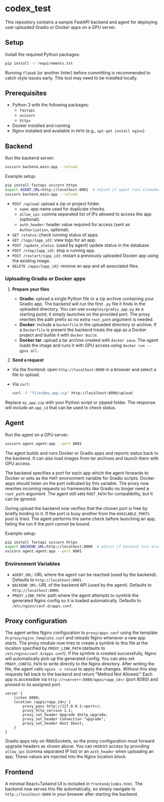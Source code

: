 # codex_test

This repository contains a sample FastAPI backend and agent for deploying user uploaded Gradio or Docker apps on a GPU server.


## Setup

Install the required Python packages:

```bash
pip install -r requirements.txt
```

Running `flake8` (or another linter) before committing is recommended to catch
style issues early. This tool may need to be installed locally.

## Prerequisites

- Python 3 with the following packages:
  - `fastapi`
  - `uvicorn`
  - `httpx`
- Docker installed and running
- Nginx installed and available in `PATH` (e.g., `apt-get install nginx`)


## Backend

Run the backend server:

```bash
uvicorn backend.main:app --reload
```

Example setup:

```bash
pip install fastapi uvicorn httpx
export AGENT_URL=http://localhost:8001  # adjust if agent runs elsewhere
uvicorn backend.main:app --reload
```

- `POST /upload`: upload a zip or project folder.
  - `name`: app name used for duplicate checks.
  - `allow_ips`: comma separated list of IPs allowed to access the app (optional).
  - `auth_header`: header value required for access (sent as `Authorization`, optional).
- `GET /status`: check running status of apps.
- `GET /logs/{app_id}`: view logs for an app.
- `POST /update_status`: (used by agent) update status in the database.
- `POST /stop/{app_id}`: stop a running app.
- `POST /restart/{app_id}`: restart a previously uploaded Docker app using the existing image.
- `DELETE /apps/{app_id}`: remove an app and all associated files.

### Uploading Gradio or Docker apps

1. **Prepare your files**
   - **Gradio**: upload a single Python file or a zip archive containing your Gradio app. The backend will run the first `.py` file it finds in the uploaded directory.
   You can use `examples/gradio_app.py` as a starting point; it simply launches on the provided port. The proxy rewrites the path prefix so no extra `root_path` argument is needed.
   - **Docker**: include a `Dockerfile` in the uploaded directory or archive. If a `Dockerfile` is present the backend treats the app as a Docker project and builds it with `docker build`.
   - **Docker tar**: upload a tar archive created with `docker save`. The agent loads the image and runs it with GPU access using `docker run --gpus all`.

2. **Send a request**
  - Via the frontend: open `http://localhost:8000` in a browser and select a file to upload.
   - Via `curl`:

     ```bash
     curl -F "file=@my_app.zip" http://localhost:8000/upload
     ```

   Replace `my_app.zip` with your Python script or zipped folder. The response will include an `app_id` that can be used to check status.

## Agent

Run the agent on a GPU server:

```bash
uvicorn agent.agent:app --port 8001
```

The agent builds and runs Docker or Gradio apps and reports status back to the backend. It can also load images from tar archives and launch them with GPU access.

The backend specifies a port for each app which the agent forwards to Docker or sets as the `PORT` environment variable for Gradio scripts. Docker apps should listen on the port indicated by this variable. The proxy now rewrites incoming requests so frameworks like Gradio no longer need a `root_path` argument. The agent still sets `ROOT_PATH` for compatibility, but it can be ignored.

During upload the backend now verifies that the chosen port is free by briefly
binding to it. If the port is busy another from the `AVAILABLE_PORTS` pool is
tried. The agent performs the same check before launching an app, failing the
run if the port cannot be bound.


Example setup:

```bash
pip install fastapi uvicorn httpx
export BACKEND_URL=http://localhost:8000  # adjust if backend runs elsewhere
uvicorn agent.agent:app --port 8001
```

### Environment Variables

- `AGENT_URL`: URL where the agent can be reached (used by the backend).
  Defaults to `http://localhost:8001`.
- `BACKEND_URL`: URL of the backend API (used by the agent).
  Defaults to `http://localhost:8000`.
- `PROXY_LINK_PATH`: path where the agent attempts to symlink the generated
  Nginx config so it is loaded automatically. Defaults to
  `/etc/nginx/conf.d/apps.conf`.

## Proxy configuration

The agent writes Nginx configuration to `proxy/apps.conf` using the template
in `proxy/nginx_template.conf` and reloads Nginx whenever a new app starts.
The proxy module now tries to create a symlink to this file at the location
specified by `PROXY_LINK_PATH` (defaults to `/etc/nginx/conf.d/apps.conf`).
If the symlink is created successfully, Nginx will automatically pick up the
generated config. You can also set `PROXY_CONFIG_PATH` to write directly to the
Nginx directory. After writing the file, the agent calls `nginx -s reload` to
apply the changes. Without this step requests fall back to the backend and
return "Method Not Allowed." Each app is accessible via
`http://<server>:8080/apps/<app_id>/` (port 8080) and proxied to its assigned port.
```
server {
    listen 8080;
    location /apps/<app_id>/ {
        proxy_pass http://127.0.0.1:<port>/;
        proxy_http_version 1.1;
        proxy_set_header Upgrade $http_upgrade;
        proxy_set_header Connection "upgrade";
        proxy_set_header Host $host;
    }
}
```

Gradio apps rely on WebSockets, so the proxy configuration must forward upgrade
headers as shown above. You can restrict access by providing `allow_ips`
(comma separated IP list) or an `auth_header` when uploading an app. These
values are injected into the Nginx location block.
## Frontend

A minimal React+Tailwind UI is included in `frontend/index.html`. The backend now serves this file automatically, so simply navigate to `http://localhost:8000` in your browser after starting the backend.
